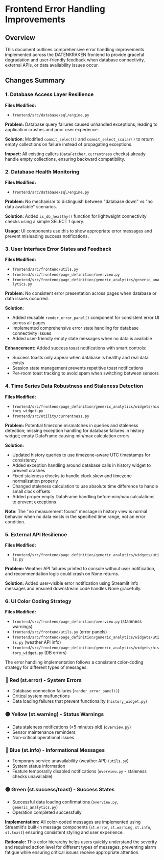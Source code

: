 # Frontend Error Handling Improvements

## Overview

This document outlines comprehensive error handling improvements implemented across the DATENKRAKEN frontend to provide graceful degradation and user-friendly feedback when database connectivity, external APIs, or data availability issues occur.

## Changes Summary

### 1. Database Access Layer Resilience

**Files Modified:**
- `frontend/src/database/sql/engine.py`

**Problem:** Database query failures caused unhandled exceptions, leading to application crashes and poor user experience.

**Solution:** Modified `commit_select()` and `commit_select_scalar()` to return empty collections on failure instead of propagating exceptions.

**Impact:** All existing callers (`DataFetcher`, `currentness` checks) already handle empty collections, ensuring backward compatibility.

### 2. Database Health Monitoring

**Files Modified:**
- `frontend/src/database/sql/engine.py`

**Problem:** No mechanism to distinguish between "database down" vs "no data available" scenarios.

**Solution:** Added `is_db_healthy()` function for lightweight connectivity checks using a simple SELECT 1 query.

**Usage:** UI components use this to show appropriate error messages and prevent misleading success notifications.

### 3. User Interface Error States and Feedback

**Files Modified:**
- `frontend/src/frontend/utils.py`
- `frontend/src/frontend/page_definition/overview.py`
- `frontend/src/frontend/page_definition/generic_analytics/generic_analytics.py`

**Problem:** No consistent error presentation across pages when database or data issues occurred.

**Solution:** 
- Added reusable `render_error_panel()` component for consistent error UI across all pages
- Implemented comprehensive error state handling for database connectivity issues
- Added user-friendly empty state messages when no data is available

**Enhancement:** Added success toast notifications with smart controls:
- Success toasts only appear when database is healthy and real data exists
- Session state management prevents repetitive toast notifications
- Per-room toast tracking to avoid spam when switching between sensors

### 4. Time Series Data Robustness and Staleness Detection

**Files Modified:**
- `frontend/src/frontend/page_definition/generic_analytics/widgets/history_widget.py`
- `frontend/src/utility/currentness.py`

**Problem:** Potential timezone mismatches in queries and staleness detection; missing exception handling for database failures in history widget; empty DataFrame causing min/max calculation errors.

**Solution:**
- Updated history queries to use timezone-aware UTC timestamps for consistency
- Added exception handling around database calls in history widget to prevent crashes
- Fixed staleness checks to handle clock skew and timezone normalization properly
- Changed staleness calculation to use absolute time difference to handle small clock offsets
- Added proper empty DataFrame handling before min/max calculations to prevent exceptions

**Note:** The "no measurement found" message in history view is normal behavior when no data exists in the specified time range, not an error condition.

### 5. External API Resilience

**Files Modified:**
- `frontend/src/frontend/page_definition/generic_analytics/widgets/utils.py`

**Problem:** Weather API failures printed to console without user notification, and recommendation logic could crash on None returns.

**Solution:** Added user-visible error notification using Streamlit info messages and ensured downstream code handles None gracefully.

### 6. UI Color Coding Strategy

**Files Modified:**
- `frontend/src/frontend/page_definition/overview.py` (staleness warnings)
- `frontend/src/frontend/utils.py` (error panels)
- `frontend/src/frontend/page_definition/generic_analytics/widgets/utils.py` (weather API info)
- `frontend/src/frontend/page_definition/generic_analytics/widgets/history_widget.py` (DB errors)

The error handling implementation follows a consistent color-coding strategy for different types of messages:

### 🔴 Red (st.error) - System Errors
- Database connection failures (`render_error_panel()`)
- Critical system malfunctions
- Data loading failures that prevent functionality (`history_widget.py`)

### 🟡 Yellow (st.warning) - Status Warnings
- Data staleness notifications (>5 minutes old) (`overview.py`)
- Sensor maintenance reminders
- Non-critical operational issues

### 🔵 Blue (st.info) - Informational Messages
- Temporary service unavailability (weather API) (`utils.py`)
- System status information
- Feature temporarily disabled notifications (`overview.py` - staleness checks unavailable)

### 🟢 Green (st.success/toast) - Success States
- Successful data loading confirmations (`overview.py`, `generic_analytics.py`)
- Operation completed successfully

**Implementation:** All color-coded messages are implemented using Streamlit's built-in message components (`st.error`, `st.warning`, `st.info`, `st.toast`) ensuring consistent styling and user experience.

**Rationale:** This color hierarchy helps users quickly understand the severity and required action level for different types of messages, preventing alarm fatigue while ensuring critical issues receive appropriate attention.